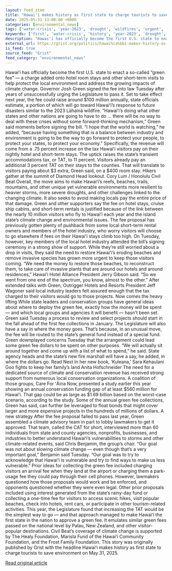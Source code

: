 ```yaml
---
layout: feed_item
title: "Hawaiʻi makes history as first state to charge tourists to save environment"
date: 2025-05-31 13:00:00 +0000
categories: [environmental_news]
tags: ['water-crisis', 'year-2023', 'drought', 'wildfires', 'urgent', 'extreme-weather']
keywords: ['first', 'water-crisis', 'history', 'year-2023', 'drought', 'wildfires', 'urgent', 'makes']
description: "Hawaiʻi has officially become the first U.S. state to enact a so-called “green fee” — a charge added onto hotel room stays and other short-term visits to hel..."
external_url: https://grist.org/politics/hawai%ca%bbi-makes-history-as-first-state-to-charge-tourists-to-save-environment/
is_feed: true
source_feed: "Grist"
feed_category: "environmental_news"
---
```


Hawaiʻi has officially become the first U.S. state to enact a so-called “green fee” — a charge added onto hotel room stays and other short-term visits to help protect the local environment and address the growing impacts of climate change. Governor Josh Green signed the fee into law Tuesday after years of unsuccessfully urging the Legislature to pass it. Set to take effect next year, the fee could raise around $100 million annually, state officials estimate, a portion of which will go toward Hawaiʻi’s response to future disasters similar to the 2023 Lāhainā wildfire. “Hawaiʻi’s doing what other states and other nations are going to have to do … there will be no way to deal with these crises without some forward-thinking mechanism,” Green said moments before signing the bill. “I hope that the world is watching,” he added, “because having something that is a balance between industry and environment is going to be the way to go forward to protect your people, to protect your states, to protect your economy.” Specifically, the revenue will come from a .75 percent increase on the tax Hawaiʻi visitors pay on their nightly hotel and short-term stays. The uptick raises the state’s transient accommodations tax, or TAT, to 11 percent. Visitors already pay an additional 3 percent TAT on their stays to the counties. That will translate to visitors paying about $3 extra, Green said, on a $400 room stay. Hikers gather at the summit of Diamond Head lookout. Cory Lum / Honolulu Civil Beat Overall, the move aims to make Hawaiʻi’s reefs, beaches, trails, mountains, and other unique yet vulnerable environments more resilient to heavier storms, more severe droughts, and other challenges linked to the changing climate. It also seeks to avoid making locals pay the entire price of that damage. Green and other supporters say the fee on hotel stays, cruise ship cabins, and short-term rentals is justified because of the link between the nearly 10 million visitors who fly to Hawaiʻi each year and the island state’s climate change and environmental issues. The fee proposal has previously gotten plenty of pushback from some local short-term rental owners and members of the hotel industry, who worry visitors will choose to go elsewhere if fees on their Hawaiʻi stays climb too high. On Tuesday, however, key members of the local hotel industry attended the bill’s signing ceremony in a strong show of support. While they’re still worried about a drop in visits, they said the need to restore Hawaiʻi’s eroding beaches and remove invasive species has grown more urgent to keep those visitors coming. “We need the money to restore those beaches, to reconstruct them, to take care of invasive plants that are around our hotels and around residences,”&nbsp;Hawaiʻi Hotel Alliance President&nbsp;Jerry Gibson said. “So we went from one end of the spectrum, you know, almost to the other.” After extended talks with Green, Outrigger Hotels and Resorts President Jeff Wagoner said local industry leaders felt assured enough that the tax charged to their visitors would go to those projects. Now comes the heavy lifting While state leaders and conservation groups have general ideas about where to deploy the green fee, exactly how the money will be spent — and which local groups and agencies it will benefit — hasn’t been set. Green said Tuesday a process to review and select projects should start in the fall ahead of the first fee collections in January. The Legislature will also have a say in where the money goes. That’s because, in an unusual move, the fee will be routed to the state’s general fund instead of a special fund. Green downplayed concerns Tuesday that the arrangement could lead some green fee dollars to be spent on other purposes. “We will actually sit around together and come up with a list of what to spend,” he said. State agency heads and the state’s new fire marshall will have a say, he added, in where the dollars go. Read Next In her new book, &#8216;Kuleana,&#8217; Sara Kehaulani Goo fights to keep her family&#8217;s land Anita Hofschneider The need for a dedicated source of climate and conservation revenue has received strong support from numerous local conservation organizations. A coalition of those groups, Care For ʻĀina Now, presented a study earlier this year showing an annual conservation funding gap of at least $560 million for Hawaiʻi. That gap could be as large as $1.69 billion based on the worst-case scenario, according to the study. Some of the annual green fee collections, Green has said, can further be leveraged to float bonds that might cover larger and more expensive projects in the hundreds of millions of dollars. A new strategy After the fee proposal failed to pass last year, Green assembled a climate advisory team in part to lobby lawmakers to get it approved. That team, called the CAT for short, interviewed more than 60 individuals from state and county agencies, nonprofits, businesses, and industries to better understand Hawaiʻi’s vulnerabilities to storms and other climate-related events, said Chris Benjamin, the group’s chair. “Our goal was not about slowing climate change — even though that’s a very important goal,” Benjamin said Tuesday. “Our goal was to try to acknowledge that Hawaiʻi is vulnerable and try to find ways to make us less vulnerable.” Prior ideas for collecting the green fee included charging visitors an arrival fee when they land at the airport or charging them a park-usage fee they could pay through their cell phones. However, lawmakers questioned how those proposals would work and be enforced, and opponents questioned whether they were even legal. Other prior proposals included using interest generated from the state’s rainy-day fund or collecting a one-time fee for visitors to access scenic hikes, visit popular beaches, check into hotels, rent cars, or participate in other tourism-related activities. This year, the Legislature found that increasing the TAT would be the simplest way to go — and that approach managed to make Hawaiʻi the first state in the nation to approve a green fee. It emulates similar green fees passed on the national level by Palau, New Zealand, and other visitor-popular destinations. Civil Beat’s coverage of climate change is supported by The Healy Foundation, Marisla Fund of the Hawai‘i Community Foundation, and the Frost Family Foundation. This story was originally published by Grist with the headline Hawaiʻi makes history as first state to charge tourists to save environment on May 31, 2025.

[Read original article](https://grist.org/politics/hawai%ca%bbi-makes-history-as-first-state-to-charge-tourists-to-save-environment/)
